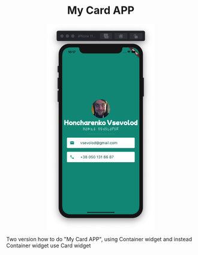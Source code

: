 <h1 align="center">My Card APP</h1>

<center><img alt="An iphone screenshot" src="images/Screenshot.png" height="550" /></center>

<p>Two version how to do "My Card APP", using Container widget and instead Container widget use Card widget</p>
